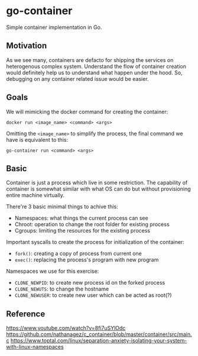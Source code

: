 # go-container

Simple container implementation in Go.

## Motivation
As we see many, containers are defacto for shipping the services on heterogenous complex system. Understand the flow of container creation would definitely help us to understand what happen under the hood. So, debugging on any container related issue would be easier.

## Goals
We will mimicking the docker command for creating the container:

`docker run <image_name> <command> <args>`

Omitting the `<image_name>` to simplify the process, the final command we have is equivalent to this:

`go-container run <command> <args>`

## Basic
Container is just a process which live in some restriction. The capability of container is somewhat similar with what OS can do but without provisioning entire machine virtually.

There're 3 basic minimal things to achive this:
- Namespaces: what things the current process can see
- Chroot: operation to change the root folder for existing process
- Cgroups: limiting the resources for the existing process

Important syscalls to create the process for initialization of the container:
- `fork()`: creating a copy of process from current one
- `exec()`: replacing the process's program with new program

Namespaces we use for this exercise:
- `CLONE_NEWPID`: to create new process id on the forked process
- `CLONE_NEWUTS`: to change the hostname
- `CLONE_NEWUSER`: to create new user which can be acted as root(?)

## Reference
https://www.youtube.com/watch?v=8fi7uSYlOdc
https://github.com/nathanagez/c_container/blob/master/container/src/main.c
https://www.toptal.com/linux/separation-anxiety-isolating-your-system-with-linux-namespaces